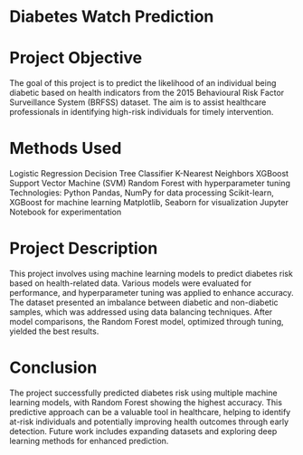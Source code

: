 # Diabetes Watch Prediction

# Project Objective
The goal of this project is to predict the likelihood of an individual being diabetic based on health indicators from the 2015 Behavioural Risk Factor Surveillance System (BRFSS) dataset. The aim is to assist healthcare professionals in identifying high-risk individuals for timely intervention.

# Methods Used
Logistic Regression
Decision Tree Classifier
K-Nearest Neighbors
XGBoost
Support Vector Machine (SVM)
Random Forest with hyperparameter tuning
Technologies:
Python
Pandas, NumPy for data processing
Scikit-learn, XGBoost for machine learning
Matplotlib, Seaborn for visualization
Jupyter Notebook for experimentation

# Project Description
This project involves using machine learning models to predict diabetes risk based on health-related data. Various models were evaluated for performance, and hyperparameter tuning was applied to enhance accuracy. The dataset presented an imbalance between diabetic and non-diabetic samples, which was addressed using data balancing techniques. After model comparisons, the Random Forest model, optimized through tuning, yielded the best results.

# Conclusion
The project successfully predicted diabetes risk using multiple machine learning models, with Random Forest showing the highest accuracy. This predictive approach can be a valuable tool in healthcare, helping to identify at-risk individuals and potentially improving health outcomes through early detection. Future work includes expanding datasets and exploring deep learning methods for enhanced prediction.
